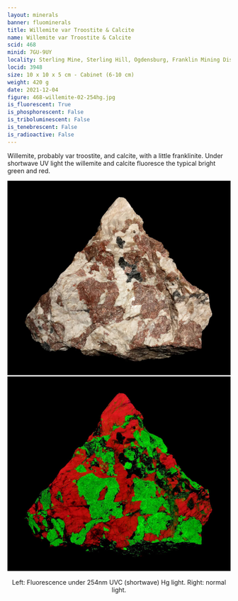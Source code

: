 ```yaml
---
layout: minerals
banner: fluominerals
title: Willemite var Troostite & Calcite
name: Willemite var Troostite & Calcite
scid: 468
minid: 7GU-9UY
locality: Sterling Mine, Sterling Hill, Ogdensburg, Franklin Mining District, Sussex County, New Jersey, USA
locid: 3948
size: 10 x 10 x 5 cm - Cabinet (6-10 cm)
weight: 420 g
date: 2021-12-04
figure: 468-willemite-02-254hg.jpg
is_fluorescent: True
is_phosphorescent: False
is_triboluminescent: False
is_tenebrescent: False
is_radioactive: False
---
```

Willemite, probably var troostite, and calcite, with a little franklinite. Under shortwave UV light the willemite and calcite fluoresce the typical bright green and red.

<figure style='text-align:center; margin:0 auto; width:100%;'>
 <div class='image-slider'>
  <img src='/img/minerals/468-willemite-01-visible.jpg'>
  <div class='image-slider-image'>
   <img src='/img/minerals/468-willemite-02-254hg.jpg'>
   <div class='image-slider-dot'></div>
  </div>
 </div>
 <figcaption style='padding:1em 0 2em'>Left: Fluorescence under 254nm UVC (shortwave) Hg light. Right: normal light.</figcaption>
</figure>

